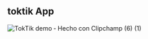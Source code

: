 ## toktik App

![TokTik demo ‐ Hecho con Clipchamp (6) (1)](https://github.com/CATAAA233/toktik/assets/76543629/9a28a248-d541-4a9b-a7ab-b6a837158d1e)
 
